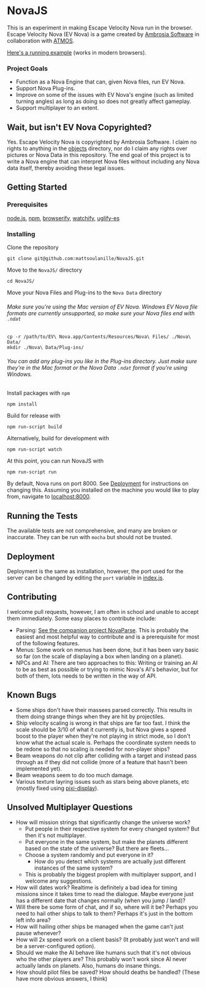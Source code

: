 NovaJS
======

This is an experiment in making Escape Velocity Nova run in the browser. Escape Velocity Nova (EV Nova) is a game created by [Ambrosia Software](http://www.ambrosiasw.com/) in collaboration with [ATMOS](https://en.wikipedia.org/wiki/ATMOS_Software).

[Here's a running example](http://165.82.246.25:8000/) (works in modern browsers).

### Project Goals
* Function as a Nova Engine that can, given Nova files, run EV Nova.
* Support Nova Plug-ins.
* Improve on some of the issues with EV Nova's engine (such as limited turning angles) as long as doing so does not greatly affect gameplay.
* Support multiplayer to an extent.

## Wait, but isn't EV Nova Copyrighted?

Yes. Escape Velocity Nova is copyrighted by Ambrosia Software. I claim no rights to anything in the [objects](https://github.com/mattsoulanille/NovaJS/tree/master/Nova/objects) directory, nor do I claim any rights over pictures or Nova Data in this repository. The end goal of this project is to write a Nova engine that can interpret Nova files without including any Nova data itself, thereby avoiding these legal issues.

## Getting Started

### Prerequisites

[node.js](https://nodejs.org/),
[npm](https://www.npmjs.com/),
[browserify](http://browserify.org/),
[watchify](https://github.com/browserify/watchify),
[uglify-es](https://www.npmjs.com/package/uglify-es)

### Installing

Clone the repository
```
git clone git@github.com:mattsoulanille/NovaJS.git
```
Move to the `NovaJS/` directory
```
cd NovaJS/
```

Move your Nova Files and Plug-ins to the ```Nova Data``` directory
###### Make sure you're using the Mac version of EV Nova. Windows EV Nova file formats are currently unsupported, so make sure your Nova files end with `.ndat`
```
cp -r /path/to/EV\ Nova.app/Contents/Resources/Nova\ Files/ ./Nova\ Data/
mkdir ./Nova\ Data/Plug-ins/
```
###### You can add any plug-ins you like in the Plug-ins directory. Just make sure they're in the Mac format or the Nova Data `.ndat` format if you're using Windows.

Install packages with `npm`
```
npm install
```
Build for release with 
```
npm run-script build
```
Alternatively, build for development with
```
npm run-script watch
```
At this point, you can run NovaJS with
```
npm run-script run
```
By default, Nova runs on port 8000. See [Deployment](Deployment) for instructions on changing this. Assuming you installed on the machine you would like to play from, navigate to [localhost:8000](http://localhost:8000).

## Running the Tests
The available tests are not comprehensive, and many are broken or inaccurate. They can be run with `mocha` but should not be trusted.

## Deployment
Deployment is the same as installation, however, the port used for the server can be changed by editing the `port` variable in [index.js](https://github.com/mattsoulanille/NovaJS/blob/master/Nova/index.js).

## Contributing

I welcome pull requests, however, I am often in school and unable to accept them immediately. Some easy places to contribute include:
* Parsing: [See the companion project NovaParse](https://github.com/mattsoulanille/NovaParse). This is probably the easiest and most helpful way to contribute and is a prerequisite for most of the following features.
* Menus: Some work on menus has been done, but it has been vary basic so far (on the scale of displaying a box when landing on a planet).
* NPCs and AI: There are two approaches to this: Writing or training an AI to be as best as possible or trying to mimic Nova's AI's behavior, but for both of them, lots needs to be written in the way of API.

## Known Bugs
* Some ships don't have their massees parsed correctly. This results in them doing strange things when they are hit by projectiles.
* Ship velocity scaling is wrong in that ships are far too fast. I think the scale should be 3/10 of what it currently is, but Nova gives a speed boost to the player when they're not playing in strict mode, so I don't know what the actual scale is. Perhaps the coordinate system needs to be redone so that no scaling is needed for non-player ships?
* Beam weapons do not clip after colliding with a target and instead pass through as if they did not collide (more of a feature that hasn't been implemented yet).
* Beam weapons seem to do too much damage.
* Various texture layring issues such as stars being above planets, etc (mostly fixed using [pixi-display](https://github.com/pixijs/pixi-display)).

## Unsolved Multiplayer Questions
* How will mission strings that significantly change the universe work?
  * Put people in their respective system for every changed system? But then it's not multiplayer.
  * Put everyone in the same system, but make the planets different based on the state of the universe? But there are fleets...
  * Choose a system randomly and put everyone in it?
    * How do you detect which systems are actually just different instances of the same system?
  * This is probably the biggest proplem with multiplayer support, and I welcome any suggestions.
* How will dates work? Realtime is definitely a bad idea for timing missions since it takes time to read the dialogue. Maybe everyone just has a different date that changes normally (when you jump / land)?
* Will there be some form of chat, and if so, where will it be? Perhaps you need to hail other ships to talk to them? Perhaps it's just in the bottom left info area?
* How will hailing other ships be managed when the game can't just pause whenever?
* How will 2x speed work on a client basis? (It probably just won't and will be a server-configured option).
* Should we make the AI behave like humans such that it's not obvious who the other players are? This probably won't work since AI never actually lands on planets. Also, humans do insane things.
* How should pilot files be saved? How should deaths be handled? (These have more obvious answers, I think)





